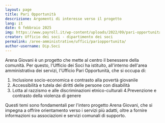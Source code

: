 ```yaml
---
layout: page
title: Pari Opportunità
descrizione: Argomenti di interesse verso il progetto 
lang: it
date: 6 febbraio 2025
img: https://www.payroll.it/wp-content/uploads/2022/09/pari-opportunita-uomo-donna-L.jpg
creator: Ufficio dei soci - dipartimento dei soci
permalink: /aree-amministrative/uffici/pariopportunita/
author-username: Dip.Soci
---
```


Arena Giovani è un progetto che mette al centro il benessere della comunità. Per questo, l'Ufficio dei Soci ha istituito, all'interno dell'area amministrativa dei servizi, l'Ufficio Pari Opportunità, che si occupa di:

1. Inclusione socio-economica e contrasto alla povertà giovanile
2. Accessibilità e tutela dei diritti delle persone con disabilità
3. Lotta al razzismo e alle discriminazioni etnico-culturali
4.Prevenzione e contrasto della violenza di genere

Questi temi sono fondamentali per l'intero progetto Arena Giovani, che si impegna a offrire orientamento verso i servizi più adatti, oltre a fornire informazioni su associazioni e servizi comunali di supporto.
